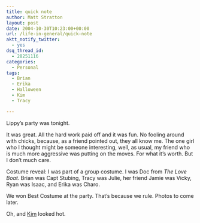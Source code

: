 ```yaml
---
title: quick note
author: Matt Stratton
layout: post
date: 2004-10-30T10:23:00+00:00
url: /life-in-general/quick-note
aktt_notify_twitter:
  - yes
dsq_thread_id:
  - 28251116
categories:
  - Personal
tags:
  - Brian
  - Erika
  - Halloween
  - Kim
  - Tracy

---
```

Lippy&#8217;s party was tonight.

It was great. All the hard work paid off and it was fun. No fooling around with chicks, because, as a friend pointed out, they all know me. The one girl who I thought might be someone interesting, well, as usual, my friend who is much more aggressive was putting on the moves. For what it&#8217;s worth. But I don&#8217;t much care.

Costume reveal: I was part of a group costume. I was Doc from _The Love Boat_. Brian was Capt Stubing, Tracy was Julie, her friend Jamie was Vicky, Ryan was Isaac, and Erika was Charo.

We won Best Costume at the party. That&#8217;s because we rule. Photos to come later.

Oh, and [Kim][1] looked hot.

 [1]: https://swingdoc.livejournal.com/